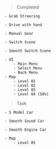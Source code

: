 > Completed

    - Grab Streering
        
    - Drive with hand

    - Manual Gear

    - Switch Scene

    - Smooth Switch Scene

    - UI
        - Main Menu
        - Select Menu
        - Back Menu
    - Map
        - Level 01
        - Level 02
        - Level 03
        - Level 04 (50%)


> Task

    - 5 Model Car

    - Smooth Sound Car

    - Smooth Engine Car

    - Map
        - Level 05
    